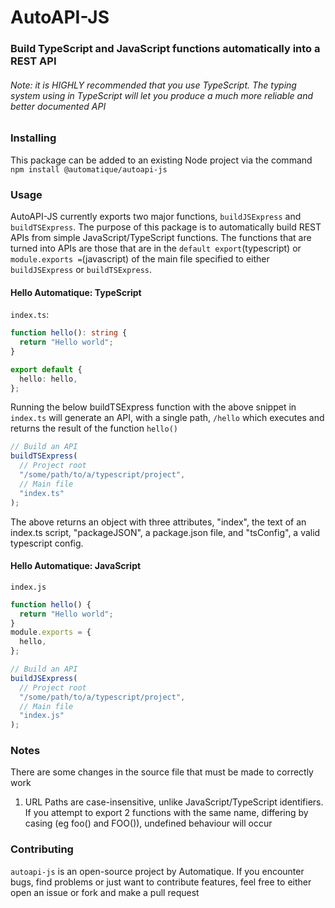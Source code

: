 # AutoAPI-JS

### Build TypeScript and JavaScript functions automatically into a REST API

###### Note: it is _HIGHLY_ recommended that you use TypeScript. The typing system using in TypeScript will let you produce a much more reliable and better documented API

### Installing

This package can be added to an existing Node project via the command
`npm install @automatique/autoapi-js`

### Usage

AutoAPI-JS currently exports two major functions, `buildJSExpress` and `buildTSExpress`. The purpose
of this package is to automatically build REST APIs from simple JavaScript/TypeScript functions. The functions
that are turned into APIs are those that are in the `default export`(typescript) or `module.exports =`(javascript)
of the main file specified to either `buildJSExpress` or `buildTSExpress`.

#### Hello Automatique: TypeScript

`index.ts`:

```typescript
function hello(): string {
  return "Hello world";
}

export default {
  hello: hello,
};
```

Running the below buildTSExpress function with the above snippet in `index.ts` will generate an API,
with a single path, `/hello` which executes and returns the result of the function `hello()`

```typescript
// Build an API
buildTSExpress(
  // Project root
  "/some/path/to/a/typescript/project",
  // Main file
  "index.ts"
);
```

The above returns an object with three attributes, "index", the text of an index.ts script,
"packageJSON", a package.json file, and "tsConfig", a valid typescript config.

#### Hello Automatique: JavaScript

`index.js`

```javascript
function hello() {
  return "Hello world";
}
module.exports = {
  hello,
};
```

```javascript
// Build an API
buildJSExpress(
  // Project root
  "/some/path/to/a/typescript/project",
  // Main file
  "index.js"
);
```

### Notes

There are some changes in the source file that must be made to correctly work

1. URL Paths are case-insensitive, unlike JavaScript/TypeScript identifiers. If you attempt to export 2 functions with the same name, differing by casing (eg foo() and FOO()), undefined behaviour will occur

### Contributing

`autoapi-js` is an open-source project by Automatique. If you encounter bugs, find problems or just want to contribute features,
feel free to either open an issue or fork and make a pull request
